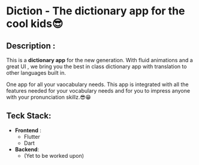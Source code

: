 # Diction - The dictionary app for the cool kids😎

## Description :

This is a **dictionary app** for the new generation. With fluid animations and a great UI , we bring you the best in class dictionary app with translation to other languages built in.

One app for all your vaocabulary needs. This app is integrated with all the features needed for your vocabulary needs and for you to impress anyone with your pronunciation skillz.😎😁


## Teck Stack:
- **Frontend** :
  - Flutter 
  - Dart
- **Backend**:
  - (Yet to be worked upon)